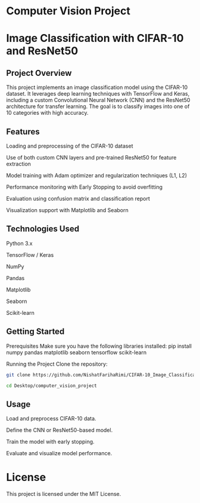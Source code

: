 # Computer Vision Project
# Image Classification with CIFAR-10 and ResNet50

## Project Overview
This project implements an image classification model using the CIFAR-10 dataset. It leverages deep learning techniques with TensorFlow and Keras, including a custom Convolutional Neural Network (CNN) and the ResNet50 architecture for transfer learning. The goal is to classify images into one of 10 categories with high accuracy.

## Features
Loading and preprocessing of the CIFAR-10 dataset

Use of both custom CNN layers and pre-trained ResNet50 for feature extraction

Model training with Adam optimizer and regularization techniques (L1, L2)

Performance monitoring with Early Stopping to avoid overfitting

Evaluation using confusion matrix and classification report

Visualization support with Matplotlib and Seaborn

## Technologies Used
Python 3.x

TensorFlow / Keras

NumPy

Pandas

Matplotlib

Seaborn

Scikit-learn

## Getting Started
Prerequisites
Make sure you have the following libraries installed:
pip install numpy pandas matplotlib seaborn tensorflow scikit-learn

Running the Project
Clone the repository:
```bash
git clone https://github.com/NishatFarihaRimi/CIFAR-10_Image_Classification.git

cd Desktop/computer_vision_project
```

## Usage
Load and preprocess CIFAR-10 data.

Define the CNN or ResNet50-based model.

Train the model with early stopping.

Evaluate and visualize model performance.

# License
This project is licensed under the MIT License.
